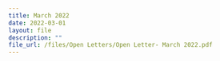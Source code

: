 ```yaml
---
title: March 2022
date: 2022-03-01
layout: file
description: ""
file_url: /files/Open Letters/Open Letter- March 2022.pdf
---
```

